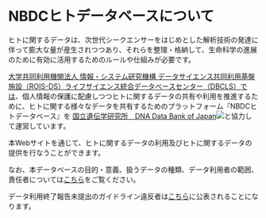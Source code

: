 # NBDCヒトデータベースについて

ヒトに関するデータは、次世代シークエンサーをはじめとした解析技術の発達に伴って膨大な量が産生されつつあり、それらを整理・格納して、生命科学の進展のために有効に活用するためのルールや仕組みが必要です。

[大学共同利用機関法人 情報・システム研究機構 データサイエンス共同利用基盤施設（ROIS-DS）ライフサイエンス統合データベースセンター（DBCLS）では](https://dbcls.rois.ac.jp/)、個人情報の保護に配慮しつつヒトに関するデータの共有や利用を推進するために、ヒトに関する様々なデータを共有するためのプラットフォーム『NBDCヒトデータベース』を [国立遺伝学研究所　DNA Data Bank of Japan<img src="https://humandbs.dbcls.jp/files/DDBJ_logo_ddbj_2013.png" class="content-inline-icon"/>](http://www.ddbj.nig.ac.jp/)と協力して運営しています。

本Webサイトを通じて、ヒトに関するデータの利用及びヒトに関するデータの提供を行なうことができます。

なお、本データベースの目的・意義、扱うデータの種類、データ利用者の範囲、責任者については[こちら](https://humandbs.dbcls.jp/aim)をご覧ください。

<div class="content-callout">
データ利用終了報告未提出のガイドライン違反者は<a href="https://humandbs.dbcls.jp/en/violation">こちら</a>に公表されることになります。
</div>
